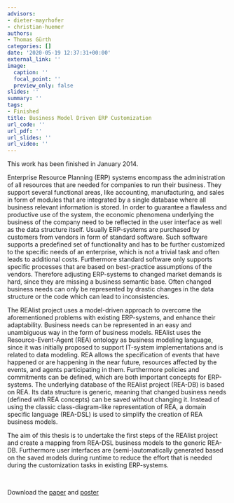 ```yaml
---
advisors:
- dieter-mayrhofer
- christian-huemer
authors:
- Thomas Gürth
categories: []
date: '2020-05-19 12:37:31+00:00'
external_link: ''
image:
  caption: ''
  focal_point: ''
  preview_only: false
slides: ''
summary: ''
tags:
- Finished
title: Business Model Driven ERP Customization
url_code: ''
url_pdf: ''
url_slides: ''
url_video: ''
---
```


This work has been finished in January 2014.

Enterprise Resource Planning (ERP) systems encompass the administration of all resources that are needed for companies to run their business. They support several functional areas, like accounting, manufacturing, and sales in form of modules that are integrated by a single database where all business relevant information is stored. In order to guarantee a flawless and productive use of the system, the economic phenomena underlying the business of the company need to be reflected in the user interface as well as the data structure itself. Usually ERP-systems are purchased by customers from vendors in form of standard software. Such software supports a predefined set of functionality and has to be further customized to the specific needs of an enterprise, which is not a trivial task and often leads to additional costs. Furthermore standard software only supports specific processes that are based on best-practice assumptions of the vendors. Therefore adjusting ERP-systems to changed market demands is hard, since they are missing a business semantic base. Often changed business needs can only be represented by drastic changes in the data structure or the code which can lead to inconsistencies.

The REAlist project uses a model-driven approach to overcome the aforementioned problems with existing ERP-systems, and enhance their adaptability. Business needs can be represented in an easy and unambiguous way in the form of business models. REAlist uses the Resource-Event-Agent (REA) ontology as business modeling language, since it was initially proposed to support IT-system implementations and is related to data modeling. REA allows the specification of events that have happened or are happening in the near future, resources affected by the events, and agents participating in them. Furthermore policies and commitments can be defined, which are both important concepts for ERP-systems. The underlying database of the REAlist project (REA-DB) is based on REA. Its data structure is generic, meaning that changed business needs (defined with REA concepts) can be saved without changing it. Instead of using the classic class-diagram-like representation of REA, a domain specific language (REA-DSL) is used to simplify the creation of REA business models.

The aim of this thesis is to undertake the first steps of the REAlist project and create a mapping from REA-DSL business models to the generic REA-DB. Furthermore user interfaces are (semi-)automatically generated based on the saved models during runtime to reduce the effort that is needed during the customization tasks in existing ERP-systems.

&nbsp;

 Download the [paper](https://www.big.tuwien.ac.at/app/uploads/2016/10/Gürth_paper.pdf) and [poster](https://www.big.tuwien.ac.at/app/uploads/2016/10/Gürth_poster.pdf)